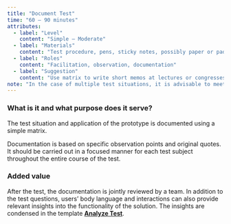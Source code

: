 ```yaml
---
title: "Document Test"
time: "60 – 90 minutes"
attributes:
  - label: "Level"
    content: "Simple – Moderate"
  - label: "Materials"
    content: "Test procedure, pens, sticky notes, possibly paper or pad for record-keeping, recording device, camera for the purpose of documentation"
  - label: "Roles"
    content: "Facilitation, observation, documentation"
  - label: "Suggestion"
    content: "Use matrix to write short memos at lectures or congresses, for example."
note: "In the case of multiple test situations, it is advisable to meet as a team immediately after each test run and reflect on the experience. As an addition to the documentation drawn up during the test – which is fundamental for the overall analysis – an ad hoc assessment allows spontaneous adjustments to be made to the prototype or the test situation, thereby accelerating the learning process."
---
```


### What is it and what purpose does it serve?

The test situation and application of the prototype is documented using a simple matrix.

Documentation is based on specific observation points and original quotes. It should be carried out in a focused manner for each test subject throughout the entire course of the test.

### Added value
After the test, the documentation is jointly reviewed by a team. In addition to the test questions, users’ body language and interactions can also provide relevant insights into the functionality of the solution. The insights are condensed in the template [**Analyze Test**](http://www.citylab-berlin.org/handbuch "Test auswerten").
